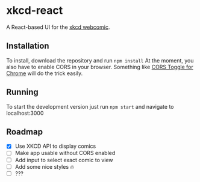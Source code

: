 # xkcd-react
A React-based UI for the [xkcd webcomic](https://xkcd.com/). 

## Installation
To install, download the repository and run `npm install`
At the moment, you also have to enable CORS in your browser. Something like [CORS Toggle for Chrome](https://chrome.google.com/webstore/detail/cors-toggle/jioikioepegflmdnbocfhgmpmopmjkim?hl=en) will do the trick easily.

## Running
To start the development version just run `npm start` and navigate to localhost:3000

## Roadmap
- [X] Use XKCD API to display comics
- [ ] Make app usable without CORS enabled
- [ ] Add input to select exact comic to view
- [ ] Add some nice styles 🔥
- [ ] ???
